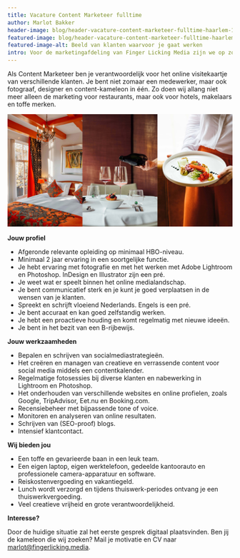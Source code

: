 ```yaml
---
title: Vacature Content Marketeer fulltime
author: Marlot Bakker
header-image: blog/header-vacature-content-marketeer-fulltime-haarlem-1.jpg
featured-image: blog/header-vacature-content-marketeer-fulltime-haarlem-1.jpg
featured-image-alt: Beeld van klanten waarvoor je gaat werken
intro: Voor de marketingafdeling van Finger Licking Media zijn we op zoek naar een Content Marketeer (fulltime). Finger Licking Media is een marketingbureau gevestigd in hartje Haarlem, opgezet vanuit de online restaurantgids Eet.nu. Eet.nu is met maandelijks 1,5 miljoen bezoekers en ruim 20.000 reserveerbare restaurants het grootste restaurantplatform van Nederland. Finger Licking Media is een jonge startup met klanten in diverse branches.
---
```


Als Content Marketeer ben je verantwoordelijk voor het online visitekaartje van verschillende klanten. Je bent niet zomaar een medewerker, maar ook fotograaf, designer en content-kameleon in één. Zo doen wij allang niet meer alleen de marketing voor restaurants, maar ook voor hotels, makelaars en toffe merken.

![Beeld van klanten waarvoor je gaat werken](/assets/images/blog/vacature-content-marketeer-haarlem-fulltime-2.jpg)

**Jouw profiel**

- Afgeronde relevante opleiding op minimaal HBO-niveau.
- Minimaal 2 jaar ervaring in een soortgelijke functie.
- Je hebt ervaring met fotografie en met het werken met Adobe Lightroom en Photoshop. InDesign en Illustrator zijn een pré.
- Je weet wat er speelt binnen het online medialandschap.
- Je bent communicatief sterk en je kunt je goed verplaatsen in de wensen van je klanten.
- Spreekt en schrijft vloeiend Nederlands. Engels is een pré.
- Je bent accuraat en kan goed zelfstandig werken.
- Je hebt een proactieve houding en komt regelmatig met nieuwe ideeën. 
- Je bent in het bezit van een B-rijbewijs.


**Jouw werkzaamheden**

- Bepalen en schrijven van socialmediastrategieën.
- Het creëren en managen van creatieve en verrassende content voor social media middels een contentkalender.
- Regelmatige fotosessies bij diverse klanten en nabewerking in Lightroom en Photoshop.
- Het onderhouden van verschillende websites en online profielen, zoals Google, TripAdvisor, Eet.nu en Booking.com.
- Recensiebeheer met bijpassende tone of voice.
- Monitoren en analyseren van online resultaten.
- Schrijven van (SEO-proof) blogs.
- Intensief klantcontact.
 

**Wij bieden jou**

- Een toffe en gevarieerde baan in een leuk team.
- Een eigen laptop, eigen werktelefoon, gedeelde kantoorauto en professionele camera-apparatuur en software.
- Reiskostenvergoeding en vakantiegeld.
- Lunch wordt verzorgd en tijdens thuiswerk-periodes ontvang je een thuiswerkvergoeding.
- Veel creatieve vrijheid en grote verantwoordelijkheid.


**Interesse?**

Door de huidige situatie zal het eerste gesprek digitaal plaatsvinden. Ben jij de kameleon die wij zoeken? Mail je motivatie en CV naar marlot@fingerlicking.media. 
